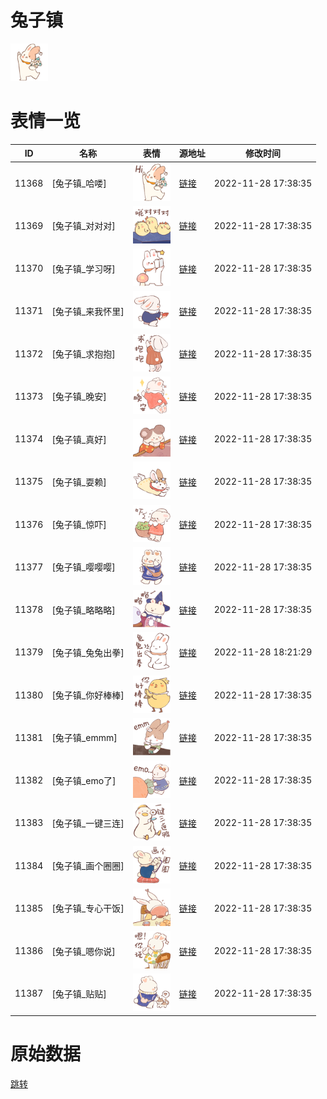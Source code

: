 # 兔子镇

<img src="./cover.png" height="60" alt="cover" />

# 表情一览

|ID|名称|表情|源地址|修改时间|
|----|----|----|----|----|
|11368|[兔子镇_哈喽]|<img src="./pic/011368_%5B兔子镇_哈喽%5D.png" height="60" alt="哈喽"/>|[链接](https://i0.hdslb.com/bfs/garb/item/cd9e0beb9a803ece5a08598916321eee998fb4c2.png)|2022-11-28 17:38:35|
|11369|[兔子镇_对对对]|<img src="./pic/011369_%5B兔子镇_对对对%5D.png" height="60" alt="对对对"/>|[链接](https://i0.hdslb.com/bfs/garb/item/4533629565652aa4abc5bf0dac857638ab030990.png)|2022-11-28 17:38:35|
|11370|[兔子镇_学习呀]|<img src="./pic/011370_%5B兔子镇_学习呀%5D.png" height="60" alt="学习呀"/>|[链接](https://i0.hdslb.com/bfs/garb/item/5a408ebb638bef66f187488dd73fc0668144c35a.png)|2022-11-28 17:38:35|
|11371|[兔子镇_来我怀里]|<img src="./pic/011371_%5B兔子镇_来我怀里%5D.png" height="60" alt="来我怀里"/>|[链接](https://i0.hdslb.com/bfs/garb/item/fe92c259ab599ebe149676bc1f4d5a92527ec9cf.png)|2022-11-28 17:38:35|
|11372|[兔子镇_求抱抱]|<img src="./pic/011372_%5B兔子镇_求抱抱%5D.png" height="60" alt="求抱抱"/>|[链接](https://i0.hdslb.com/bfs/garb/item/43b0d3ad17978c26b5225d89c94e6c2ad016dfc2.png)|2022-11-28 17:38:35|
|11373|[兔子镇_晚安]|<img src="./pic/011373_%5B兔子镇_晚安%5D.png" height="60" alt="晚安"/>|[链接](https://i0.hdslb.com/bfs/garb/item/4eba12b53aaa3d03cbf8ae3e11c3636793a9a0b4.png)|2022-11-28 17:38:35|
|11374|[兔子镇_真好]|<img src="./pic/011374_%5B兔子镇_真好%5D.png" height="60" alt="真好"/>|[链接](https://i0.hdslb.com/bfs/garb/item/ff6614a6ead2ad0b83f63bb4e0e9052640287cee.png)|2022-11-28 17:38:35|
|11375|[兔子镇_耍赖]|<img src="./pic/011375_%5B兔子镇_耍赖%5D.png" height="60" alt="耍赖"/>|[链接](https://i0.hdslb.com/bfs/garb/item/c191f18b2f35dd031dfe03fef593ef69eaa775e4.png)|2022-11-28 17:38:35|
|11376|[兔子镇_惊吓]|<img src="./pic/011376_%5B兔子镇_惊吓%5D.png" height="60" alt="惊吓"/>|[链接](https://i0.hdslb.com/bfs/garb/item/f9785fdde1d61daebd71584fae4a539d53d1a7fe.png)|2022-11-28 17:38:35|
|11377|[兔子镇_嘤嘤嘤]|<img src="./pic/011377_%5B兔子镇_嘤嘤嘤%5D.png" height="60" alt="嘤嘤嘤"/>|[链接](https://i0.hdslb.com/bfs/garb/item/099011654909eb4d6f2b078fc8cb44a399bcc6a6.png)|2022-11-28 17:38:35|
|11378|[兔子镇_略略略]|<img src="./pic/011378_%5B兔子镇_略略略%5D.png" height="60" alt="略略略"/>|[链接](https://i0.hdslb.com/bfs/garb/item/07462f1f01e1ec47365fae4e8f63f32e7bd6ab9f.png)|2022-11-28 17:38:35|
|11379|[兔子镇_兔兔出拳]|<img src="./pic/011379_%5B兔子镇_兔兔出拳%5D.png" height="60" alt="兔兔出拳"/>|[链接](https://i0.hdslb.com/bfs/emote/67c91da911a429101a7da3840b1a3169f265ba4e.png)|2022-11-28 18:21:29|
|11380|[兔子镇_你好棒棒]|<img src="./pic/011380_%5B兔子镇_你好棒棒%5D.png" height="60" alt="你好棒棒"/>|[链接](https://i0.hdslb.com/bfs/garb/item/cd7b61ecd2a9c35e56dde0caf4a56f81ed721d18.png)|2022-11-28 17:38:35|
|11381|[兔子镇_emmm]|<img src="./pic/011381_%5B兔子镇_emmm%5D.png" height="60" alt="emmm"/>|[链接](https://i0.hdslb.com/bfs/garb/item/f532d8e807f3e4d840b7fa4a79ef4b79bcd3a3fc.png)|2022-11-28 17:38:35|
|11382|[兔子镇_emo了]|<img src="./pic/011382_%5B兔子镇_emo了%5D.png" height="60" alt="emo了"/>|[链接](https://i0.hdslb.com/bfs/garb/item/f00bdc48bfd3e47244c60f46d6b9b629a42903f0.png)|2022-11-28 17:38:35|
|11383|[兔子镇_一键三连]|<img src="./pic/011383_%5B兔子镇_一键三连%5D.png" height="60" alt="一键三连"/>|[链接](https://i0.hdslb.com/bfs/garb/item/54d4ee8eaa70e819d8beba68dbbd0aa4e81055c3.png)|2022-11-28 17:38:35|
|11384|[兔子镇_画个圈圈]|<img src="./pic/011384_%5B兔子镇_画个圈圈%5D.png" height="60" alt="画个圈圈"/>|[链接](https://i0.hdslb.com/bfs/garb/item/9d3cf26966e68e9ebe2d03b65d57efe8655a786b.png)|2022-11-28 17:38:35|
|11385|[兔子镇_专心干饭]|<img src="./pic/011385_%5B兔子镇_专心干饭%5D.png" height="60" alt="专心干饭"/>|[链接](https://i0.hdslb.com/bfs/garb/item/c6d2b625c191498f5cb8f01e861c3db84dff7f26.png)|2022-11-28 17:38:35|
|11386|[兔子镇_嗯你说]|<img src="./pic/011386_%5B兔子镇_嗯你说%5D.png" height="60" alt="嗯你说"/>|[链接](https://i0.hdslb.com/bfs/garb/item/3af5bba010c56e289211c49fa2f09644d3a57d56.png)|2022-11-28 17:38:35|
|11387|[兔子镇_贴贴]|<img src="./pic/011387_%5B兔子镇_贴贴%5D.png" height="60" alt="贴贴"/>|[链接](https://i0.hdslb.com/bfs/garb/item/bd011058eb9fbd5dd677fdfdf56710891ab4161e.png)|2022-11-28 17:38:35|

# 原始数据

[跳转](./raw.json)

